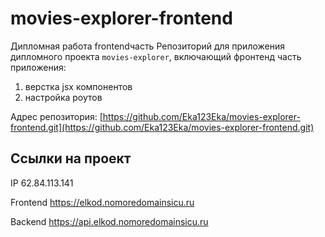 # movies-explorer-frontend
Дипломная работа frontendчасть
Репозиторий для приложения дипломного проекта `movies-explorer`, включающий фронтенд часть приложения:
1) верстка jsx компонентов
2) настройка роутов

Адрес репозитория: [https://github.com/Eka123Eka/movies-explorer-frontend.git](https://github.com/Eka123Eka/movies-explorer-frontend.git)

## Ссылки на проект

IP 62.84.113.141

Frontend https://elkod.nomoredomainsicu.ru

Backend https://api.elkod.nomoredomainsicu.ru

